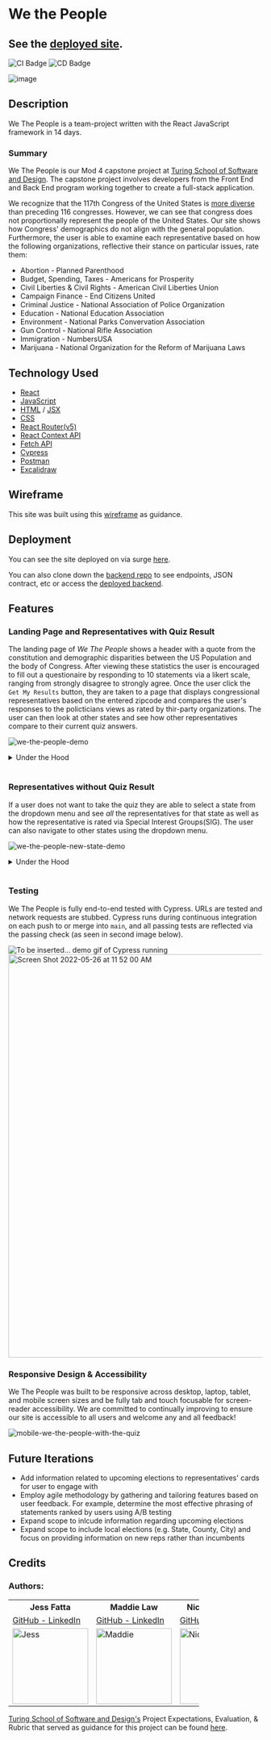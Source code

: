 
# We the People
## See the [deployed site](https://wethepeople.surge.sh/).


![CI Badge](https://github.com/Mod-4-Capstone/we-the-people-fe/actions/workflows/main.yml/badge.svg)  ![CD Badge](https://github.com/Mod-4-Capstone/we-the-people-fe/actions/workflows/deploy.yml/badge.svg)

![image](https://user-images.githubusercontent.com/63659270/170382980-d398f76c-595e-4e52-9868-e9441a22be2e.png)

## Description

We The People is a team-project written with the React JavaScript framework in 14 days.

### Summary 

We The People is our Mod 4 capstone project at [Turing School of Software and Design](https://turing.edu/). The capstone project involves developers from the Front End and Back End program working together to create a full-stack application.

We recognize that the 117th Congress of the United States is [more diverse](https://www.pewresearch.org/fact-tank/2021/03/10/the-changing-face-of-congress/) than preceding 116 congresses. However, we can see that congress does not proportionally represent the people of the United States. Our site shows how Congress' demographics do not align with the general population. Furthermore, the user is able to examine each representative based on how the following organizations, reflective their stance on particular issues, rate them:
- Abortion - Planned Parenthood
- Budget, Spending, Taxes - Americans for Prosperity
- Civil Liberties & Civil Rights - American Civil Liberties Union
- Campaign Finance - End Citizens United
- Criminal Justice - National Association of Police Organization
- Education - National Education Association
- Environment - National Parks Convervation Association
- Gun Control - National Rifle Association
- Immigration - NumbersUSA
- Marijuana - National Organization for the Reform of Marijuana Laws

## Technology Used
- [React](https://reactjs.org/)
- [JavaScript](https://developer.mozilla.org/en-US/docs/Web/JavaScript)
- [HTML](https://developer.mozilla.org/en-US/docs/Learn/Getting_started_with_the_web/HTML_basics) / [JSX](https://reactjs.org/docs/introducing-jsx.html)
- [CSS](https://developer.mozilla.org/en-US/docs/Web/CSS)
- [React Router(v5)](https://v5.reactrouter.com/)
- [React Context API](https://reactjs.org/docs/context.html)
- [Fetch API](https://developer.mozilla.org/en-US/docs/Web/API/Fetch_API/Using_Fetch)
- [Cypress](https://www.cypress.io/)
- [Postman](https://www.postman.com/)
- [Excalidraw](https://excalidraw.com/)
  
## Wireframe
This site was built using this [wireframe](https://excalidraw.com/#room=4cf813c075fa07f1f8b0,0TMMUQkLfs2zU2xTwAmx4Q) as guidance.

## Deployment
You can see the site deployed on via surge [here](https://wethepeople.surge.sh/).

You can also clone down the [backend repo](https://github.com/Mod-4-Capstone/we_the_people_be) to see endpoints, JSON contract, etc or access the [deployed backend](https://we-the-people-be.herokuapp.com/).

## Features

### Landing Page and Representatives with Quiz Result

The landing page of <em>We The People</em> shows a header with a quote from the constitution and demographic disparities between the US Population and the body of Congress. After viewing these statistics the user is encouraged to fill out a questionaire by responding to 10 statements via a likert scale, ranging from strongly disagree to strongly agree. Once the user click the `Get My Results` button, they are taken to a page that displays congressional representatives based on the entered zipcode and compares the user's responses to the policticians views as rated by thir-party organizations. The user can then look at other states and see how other representatives compare to their current quiz answers.

![we-the-people-demo](https://user-images.githubusercontent.com/92049763/170544523-da554ee4-237c-4572-bedf-7def90dfd83a.gif)

<details>
  <summary>Under the Hood</summary>
    Components `App`, `Layout`, `Header`, `Footer`, and the controlled-form of `Quiz` are being rendered. Within `Header` the component `State Dropdown` is being rendered. The user is able to fill out two inputs and respond to the 10 statements via a rating on a likert scale. Once the user clicks `Get My Results!` they are taken to the Representatives with Quiz Result view. The user's quiz responses are sent to our backend server, along with the user's zipcode. The user's congressional representatives based on zip code and state senators are returned from the server. The user's responses are held in state as well as being sent to the backend and are used to calculate matches, in percentages, to how representatives are rated by third-party organizations. The user can select other states to see how they apply based on their current quiz responses that are held in state by React.
</details>
</br>

### Representatives without Quiz Result

If a user does not want to take the quiz they are able to select a state from the dropdown menu and see <em>all</em> the representatives for that state as well as how the representative is rated via Special Interest Groups(SIG). The user can also navigate to other states using the dropdown menu.

![we-the-people-new-state-demo](https://user-images.githubusercontent.com/92049763/170546639-adfc9d80-ae3d-47b1-b3c6-bc4cdf4c1503.gif)

<details>
  <summary>Under the Hood</summary>
  A POST request is sent the the server and responses similar to those shown for a user who has taken the quiz are displayed. These cards conditionally display information to the user that are particular to the representative, but do not include the user's thoughts as those would have to be gathered throught the quiz.
</details>
</br>

### Testing

We The People is fully end-to-end tested with Cypress. URLs are tested and network requests are stubbed. Cypress runs during continuous integration on each push to or merge into `main`, and all passing tests are reflected via the passing check (as seen in second image below).

![To be inserted... demo gif of Cypress running](https://media.giphy.com/media/yW7Ntn4RwJKbaaOwp4/giphy.gif)
<img width="800" alt="Screen Shot 2022-05-26 at 11 52 00 AM" src="https://user-images.githubusercontent.com/92831895/170550656-2d1cc1a9-b182-4c00-88f1-4e42a6d18e11.png">


### Responsive Design & Accessibility

We The People was built to be responsive across desktop, laptop, tablet, and mobile screen sizes and be fully tab and touch focusable for screen-reader accessibility. We are committed to continually improving to ensure our site is accessible to all users and welcome any and all feedback!

![mobile-we-the-people-with-the-quiz](https://user-images.githubusercontent.com/63659270/170545377-e8edbaf7-4894-4f2b-bd84-791326a84a7a.gif)

## Future Iterations
- Add information related to upcoming elections to representatives' cards for user to engage with
- Employ agile methodology by gathering and tailoring features based on user feedback. For example, determine the most effective phrasing of statements ranked by users using A/B testing
- Expand scope to inlcude information regarding upcoming elections
- Expand scope to include local elections (e.g. State, County, City) and focus on providing information on new reps rather than incumbents

## Credits
### Authors: 
<table style="width:75%">
    <tr>
        <th>Jess Fatta</th>
        <th> Maddie Law</th>
        <th> Nicole Valentini</td>
        <th> Zach Liibbe</td>
    </tr>
    <tr>
        <td>  
        <a href="https://github.com/JessFatta">GitHub  -
        <a href="https://www.linkedin.com/in/jessica-fatta/">LinkedIn</td>
        </td>
        <td>
        <a href="https://github.com/maddielaw">GitHub  -
        <a href="https://www.linkedin.com/in/mlaw1/">LinkedIn</td>
        </td>
        <td>
        <a href="https://github.com/nvalentini21">GitHub  -
        <a href="https://www.linkedin.com/in/nicole-valentini-9a576516b/">LinkedIn</td>
        </td>
        <td>
        <a href="https://github.com/zliibbe">GitHub  -
        <a href="https://www.linkedin.com/in/zachliibbe/">LinkedIn
        </td>
    </tr>
    <tr>
    </tr>
    <tr>
<td><img src="https://github.com/JessFatta.png" alt="Jess"
 width="150" height="auto" /></td>
<td><img src="https://github.com/maddielaw.png" alt="Maddie"
 width="150" height="auto" /></td>
 <td><img src="https://github.com/nvalentini21.png" alt="Nicole"
 width="150" height="auto" /></td>
 <td><img src="https://github.com/zliibbe.png" alt="Zach"
 width="150" height="auto" /></td>
</table>
</tr>

[Turing School of Software and Design's](https://github.com/turingschool-examples) Project Expectations, Evaluation, & Rubric that served as guidance for this project can be found [here](https://mod4.turing.edu/projects/capstone/).
